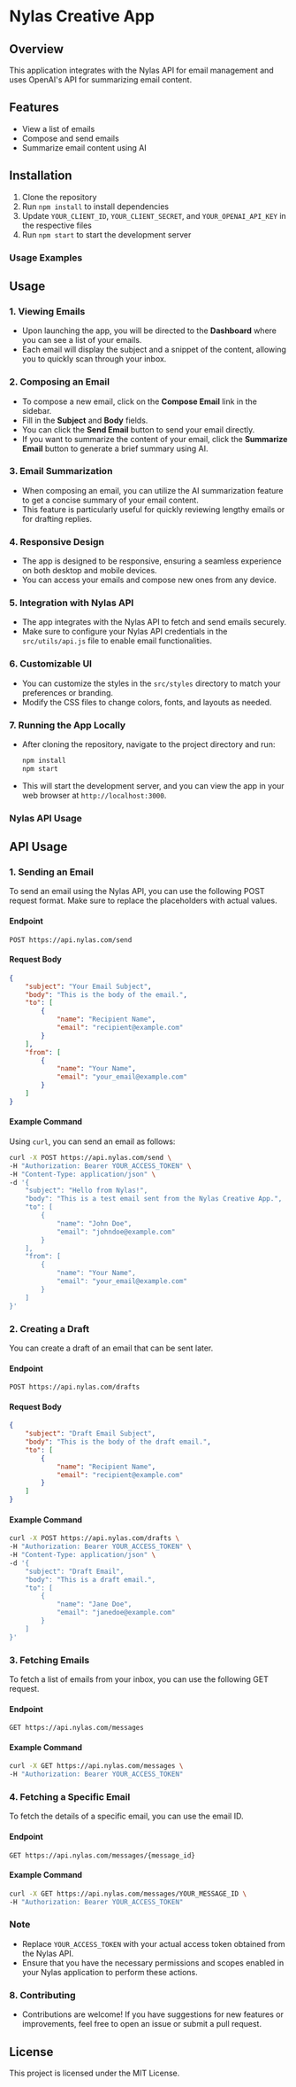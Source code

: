 # Nylas Creative App

## Overview
This application integrates with the Nylas API for email management and uses OpenAI's API for summarizing email content.

## Features
- View a list of emails
- Compose and send emails
- Summarize email content using AI

## Installation
1. Clone the repository
2. Run `npm install` to install dependencies
3. Update `YOUR_CLIENT_ID`, `YOUR_CLIENT_SECRET`, and `YOUR_OPENAI_API_KEY` in the respective files
4. Run `npm start` to start the development server

### Usage Examples

## Usage

### 1. Viewing Emails
- Upon launching the app, you will be directed to the **Dashboard** where you can see a list of your emails.
- Each email will display the subject and a snippet of the content, allowing you to quickly scan through your inbox.

### 2. Composing an Email
- To compose a new email, click on the **Compose Email** link in the sidebar.
- Fill in the **Subject** and **Body** fields.
- You can click the **Send Email** button to send your email directly.
- If you want to summarize the content of your email, click the **Summarize Email** button to generate a brief summary using AI.

### 3. Email Summarization
- When composing an email, you can utilize the AI summarization feature to get a concise summary of your email content.
- This feature is particularly useful for quickly reviewing lengthy emails or for drafting replies.

### 4. Responsive Design
- The app is designed to be responsive, ensuring a seamless experience on both desktop and mobile devices.
- You can access your emails and compose new ones from any device.

### 5. Integration with Nylas API
- The app integrates with the Nylas API to fetch and send emails securely.
- Make sure to configure your Nylas API credentials in the `src/utils/api.js` file to enable email functionalities.

### 6. Customizable UI
- You can customize the styles in the `src/styles` directory to match your preferences or branding.
- Modify the CSS files to change colors, fonts, and layouts as needed.

### 7. Running the App Locally
- After cloning the repository, navigate to the project directory and run:
  ```bash
  npm install
  npm start
  ```
- This will start the development server, and you can view the app in your web browser at `http://localhost:3000`.

### Nylas API Usage

## API Usage

### 1. Sending an Email
To send an email using the Nylas API, you can use the following POST request format. Make sure to replace the placeholders with actual values.

#### Endpoint
```
POST https://api.nylas.com/send
```

#### Request Body
```json
{
    "subject": "Your Email Subject",
    "body": "This is the body of the email.",
    "to": [
        {
            "name": "Recipient Name",
            "email": "recipient@example.com"
        }
    ],
    "from": [
        {
            "name": "Your Name",
            "email": "your_email@example.com"
        }
    ]
}
```

#### Example Command
Using `curl`, you can send an email as follows:
```bash
curl -X POST https://api.nylas.com/send \
-H "Authorization: Bearer YOUR_ACCESS_TOKEN" \
-H "Content-Type: application/json" \
-d '{
    "subject": "Hello from Nylas!",
    "body": "This is a test email sent from the Nylas Creative App.",
    "to": [
        {
            "name": "John Doe",
            "email": "johndoe@example.com"
        }
    ],
    "from": [
        {
            "name": "Your Name",
            "email": "your_email@example.com"
        }
    ]
}'
```

### 2. Creating a Draft
You can create a draft of an email that can be sent later.

#### Endpoint
```
POST https://api.nylas.com/drafts
```

#### Request Body
```json
{
    "subject": "Draft Email Subject",
    "body": "This is the body of the draft email.",
    "to": [
        {
            "name": "Recipient Name",
            "email": "recipient@example.com"
        }
    ]
}
```

#### Example Command
```bash
curl -X POST https://api.nylas.com/drafts \
-H "Authorization: Bearer YOUR_ACCESS_TOKEN" \
-H "Content-Type: application/json" \
-d '{
    "subject": "Draft Email",
    "body": "This is a draft email.",
    "to": [
        {
            "name": "Jane Doe",
            "email": "janedoe@example.com"
        }
    ]
}'
```

### 3. Fetching Emails
To fetch a list of emails from your inbox, you can use the following GET request.

#### Endpoint
```
GET https://api.nylas.com/messages
```

#### Example Command
```bash
curl -X GET https://api.nylas.com/messages \
-H "Authorization: Bearer YOUR_ACCESS_TOKEN"
```

### 4. Fetching a Specific Email
To fetch the details of a specific email, you can use the email ID.

#### Endpoint
```
GET https://api.nylas.com/messages/{message_id}
```

#### Example Command
```bash
curl -X GET https://api.nylas.com/messages/YOUR_MESSAGE_ID \
-H "Authorization: Bearer YOUR_ACCESS_TOKEN"
```

### Note
- Replace `YOUR_ACCESS_TOKEN` with your actual access token obtained from the Nylas API.
- Ensure that you have the necessary permissions and scopes enabled in your Nylas application to perform these actions.

### 8. Contributing
- Contributions are welcome! If you have suggestions for new features or improvements, feel free to open an issue or submit a pull request.

## License
This project is licensed under the MIT License.
